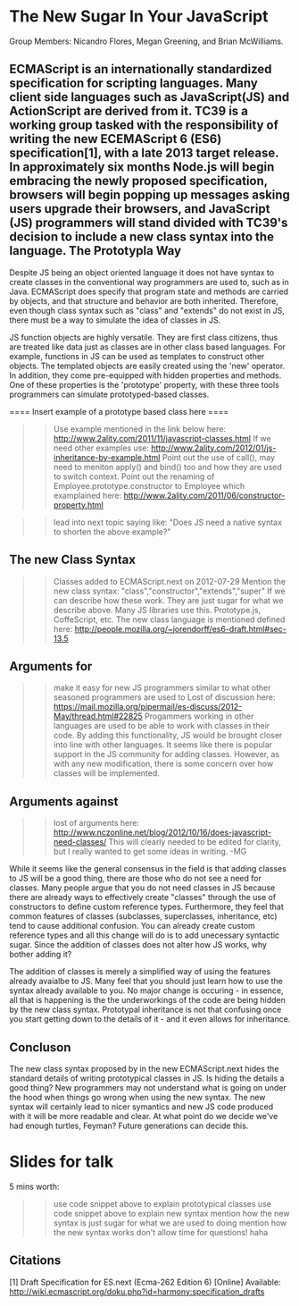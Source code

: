 The New Sugar In Your JavaScript
=================================
Group Members: Nicandro Flores, Megan Greening, and Brian McWilliams.

ECMAScript is an internationally standardized specification for scripting languages.  Many client side languages such as JavaScript(JS) and ActionScript are derived from it.  TC39 is a working group tasked with the responsibility of writing the new ECEMAScript 6 (ES6) specification[1], with a late 2013 target release. In approximately six months Node.js will begin embracing the newly proposed specification, browsers will begin popping up messages asking users upgrade their browsers, and JavaScript (JS) programmers will stand divided with TC39's decision to include a new class syntax into the language. 
The Prototypla Way
------------------

Despite JS being an object oriented language it does not have syntax to create classes in the conventional way programmers are used to, such as in Java. ECMAScript does specify that program state and methods are carried by objects, and that structure and behavior are both inherited. Therefore, even though class syntax such as "class" and "extends" do not exist in JS, there must be a way to simulate the idea of classes in JS. 

JS function objects are highly versatile. They are first class citizens, thus are treated like data just as classes are in other class based languages. For example, functions in JS can be used as templates to construct other objects. The templated objects are easily created using the 'new' operator. In addition, they come pre-equipped with hidden properties and methods. One of these properties is the 'prototype' property, with these three tools programmers can simulate prototyped-based classes. 

==== Insert example of a prototype based class here ====
>> Use example mentioned in the link below
>> here: http://www.2ality.com/2011/11/javascript-classes.html
>> If we need other examples use:
>> http://www.2ality.com/2012/01/js-inheritance-by-example.html
>> Point out the use of call(), may need to meniton apply() and bind() too
>> and how they are used to switch context.
>> Point out the renaming of Employee.prototype.constructor to Employee which
>> examplained here:
>> http://www.2ality.com/2011/06/constructor-property.html

>> lead into next topic saying like:
>> "Does JS need a native syntax to shorten the above example?"

The new Class Syntax
--------------------

>> Classes added to ECMAScript.next on 2012-07-29
>> Mention the new class syntax: "class","constructor","extends","super"
>> If we can describe how these work.
>> They are just sugar for what we describe above.
>> Many JS libraries use this. Prototype.js, CoffeScript, etc.
>> The new class language is mentioned defined here:
>> http://people.mozilla.org/~jorendorff/es6-draft.html#sec-13.5


Arguments for
--------------

>> make it easy for new JS programmers
>> similar to what other seasoned programmers are used to
>> Lost of discussion here:
>> https://mail.mozilla.org/pipermail/es-discuss/2012-May/thread.html#22825
Progammers working in other languages are used to be able to work with classes in their code. By adding this functionality, JS would be brought closer into line with other languages. It seems like there is popular support in the JS community for adding classes. However, as with any new modification, there is some concern over how classes will be implemented.


Arguments against
-----------------

>> lost of arguments here:
http://www.nczonline.net/blog/2012/10/16/does-javascript-need-classes/
>> This will clearly needed to be edited for clarity, but I really wanted to get some ideas in writing. -MG

While it seems like the general consensus in the field is that adding classes to JS will be a good thing, there are those who do not see a need for classes. Many people argue that you do not need classes in JS because there are already ways to effectively create "classes" through the use of constructors to define custom reference types. Furthermore, they feel that common features of classes (subclasses, superclasses, inheritance, etc) tend to cause additional confusion. You can already create custom reference types and all this change will do is to add unecessary syntactic sugar. Since the addition of classes does not alter how JS works, why bother adding it?

The addition of classes is merely a simplified way of using the features already avaialbe to JS. Many feel that you should just learn how to use the syntax already available to you. No major change is occuring - in essence, all that is happening is the the underworkings of the code are being hidden by the new class syntax. Prototypal inheritance is not that confusing once you start getting down to the details of it - and it even allows for inheritance.

Concluson
--------- 

The new class syntax proposed by in the new ECMAScript.next hides the standard details of writing prototypical classes in JS. Is hiding the details a good thing? New programmers may not understand what is going on under the hood when things go wrong when using the new syntax. The new syntax will certainly lead to nicer symantics and new JS code produced with it will be more readable and clear. At what point do we decide we've had enough turtles, Feyman? Future generations can decide this. 


Slides for talk
================
5 mins worth:
>> use code snippet above to explain prototypical classes
>> use code snippet above to explain new syntax
>> mention how the new syntax is just sugar for what we are used to doing
>> mention how the new syntax works
>> don't allow time for questions! haha

Citations
---------
[1] Draft Specification for ES.next (Ecma-262 Edition 6) [Online] Available: http://wiki.ecmascript.org/doku.php?id=harmony:specification_drafts
